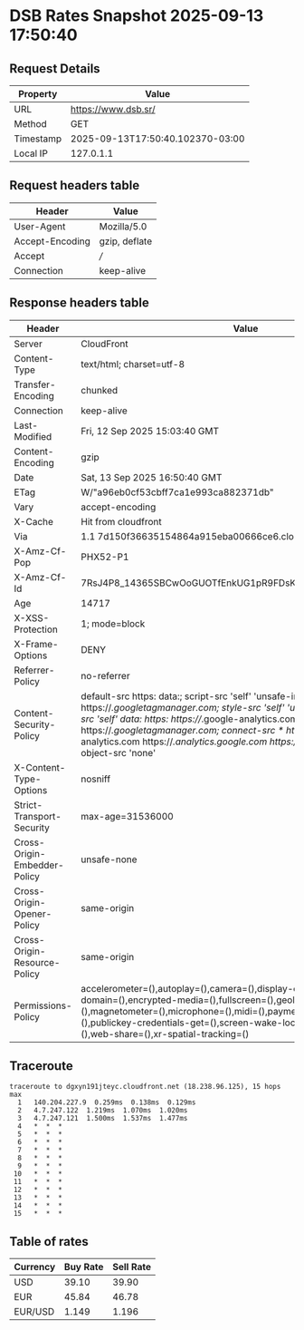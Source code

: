 # DSB Rates Snapshot 2025-09-13 17:50:40
## Request Details

| Property | Value |
|----------|-------|
| URL | https://www.dsb.sr/ |
| Method | GET |
| Timestamp | 2025-09-13T17:50:40.102370-03:00 |
| Local IP | 127.0.1.1 |
    
## Request headers table

| Header | Value |
|--------|-------|
| User-Agent | Mozilla/5.0 |
| Accept-Encoding | gzip, deflate |
| Accept | */* |
| Connection | keep-alive |

    
## Response headers table
| Header | Value |
|--------|-------|
| Server | CloudFront |
| Content-Type | text/html; charset=utf-8 |
| Transfer-Encoding | chunked |
| Connection | keep-alive |
| Last-Modified | Fri, 12 Sep 2025 15:03:40 GMT |
| Content-Encoding | gzip |
| Date | Sat, 13 Sep 2025 16:50:40 GMT |
| ETag | W/"a96eb0cf53cbff7ca1e993ca882371db" |
| Vary | accept-encoding |
| X-Cache | Hit from cloudfront |
| Via | 1.1 7d150f36635154864a915eba00666ce6.cloudfront.net (CloudFront) |
| X-Amz-Cf-Pop | PHX52-P1 |
| X-Amz-Cf-Id | 7RsJ4P8_14365SBCwOoGUOTfEnkUG1pR9FDsKGUhCjDkKLCmxLMQ5w== |
| Age | 14717 |
| X-XSS-Protection | 1; mode=block |
| X-Frame-Options | DENY |
| Referrer-Policy | no-referrer |
| Content-Security-Policy | default-src https: data:; script-src 'self' 'unsafe-inline' https://*.googletagmanager.com; style-src 'self' 'unsafe-inline' data:; img-src 'self' data: https: https://*.google-analytics.com https://*.googletagmanager.com; connect-src * https://*.google-analytics.com https://*.analytics.google.com https://*.googletagmanager.com; object-src 'none' |
| X-Content-Type-Options | nosniff |
| Strict-Transport-Security | max-age=31536000 |
| Cross-Origin-Embedder-Policy | unsafe-none |
| Cross-Origin-Opener-Policy | same-origin |
| Cross-Origin-Resource-Policy | same-origin |
| Permissions-Policy | accelerometer=(),autoplay=(),camera=(),display-capture=(),document-domain=(),encrypted-media=(),fullscreen=(),geolocation=(),gyroscope=(),magnetometer=(),microphone=(),midi=(),payment=(),picture-in-picture=(),publickey-credentials-get=(),screen-wake-lock=(),sync-xhr=(self),usb=(),web-share=(),xr-spatial-tracking=() |

## Traceroute 

```
traceroute to dgxyn191jteyc.cloudfront.net (18.238.96.125), 15 hops max
  1   140.204.227.9  0.259ms  0.138ms  0.129ms 
  2   4.7.247.122  1.219ms  1.070ms  1.020ms 
  3   4.7.247.121  1.500ms  1.537ms  1.477ms 
  4   *  *  * 
  5   *  *  * 
  6   *  *  * 
  7   *  *  * 
  8   *  *  * 
  9   *  *  * 
 10   *  *  * 
 11   *  *  * 
 12   *  *  * 
 13   *  *  * 
 14   *  *  * 
 15   *  *  * 

```


## Table of rates

| Currency | Buy Rate | Sell Rate |
|----------|----------|-----------|
| USD | 39.10 | 39.90 |
| EUR | 45.84 | 46.78 |
| EUR/USD | 1.149 | 1.196 |
